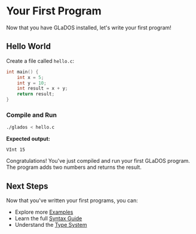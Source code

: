 # Your First Program

Now that you have GLaDOS installed, let's write your first program!

## Hello World

Create a file called `hello.c`:

```c
int main() {
    int x = 5;
    int y = 10;
    int result = x + y;
    return result;
}
```

### Compile and Run

```bash
./glados < hello.c
```

**Expected output:**
```
VInt 15
```

Congratulations! You've just compiled and run your first GLaDOS program. The program adds two numbers and returns the result.

## Next Steps

Now that you've written your first programs, you can:

- Explore more [Examples](./examples.md)
- Learn the full [Syntax Guide](../language/syntax.md)
- Understand the [Type System](../language/types.md)

